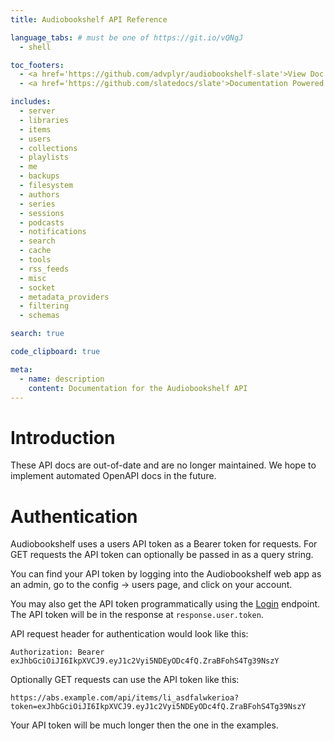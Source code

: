 ```yaml
---
title: Audiobookshelf API Reference

language_tabs: # must be one of https://git.io/vQNgJ
  - shell

toc_footers:
  - <a href='https://github.com/advplyr/audiobookshelf-slate'>View Doc Source</a>
  - <a href='https://github.com/slatedocs/slate'>Documentation Powered by Slate</a>

includes:
  - server
  - libraries
  - items
  - users
  - collections
  - playlists
  - me
  - backups
  - filesystem
  - authors
  - series
  - sessions
  - podcasts
  - notifications
  - search
  - cache
  - tools
  - rss_feeds
  - misc
  - socket
  - metadata_providers
  - filtering
  - schemas

search: true

code_clipboard: true

meta:
  - name: description
    content: Documentation for the Audiobookshelf API
---
```


# Introduction

<aside class="warning">These API docs are out-of-date and are no longer maintained. We hope to implement automated OpenAPI docs in the future.</aside>

# Authentication

Audiobookshelf uses a users API token as a Bearer token for requests. For GET requests the API token can optionally be passed in as a query string.

You can find your API token by logging into the Audiobookshelf web app as an admin, go to the config → users page, and click on your account.

You may also get the API token programmatically using the [Login](#login) endpoint. The API token will be in the response at `response.user.token`.

API request header for authentication would look like this:

`Authorization: Bearer exJhbGciOiJI6IkpXVCJ9.eyJ1c2Vyi5NDEyODc4fQ.ZraBFohS4Tg39NszY`

Optionally GET requests can use the API token like this:

`https://abs.example.com/api/items/li_asdfalwkerioa?token=exJhbGciOiJI6IkpXVCJ9.eyJ1c2Vyi5NDEyODc4fQ.ZraBFohS4Tg39NszY`

<aside class="notice">
Your API token will be much longer then the one in the examples.
</aside>
